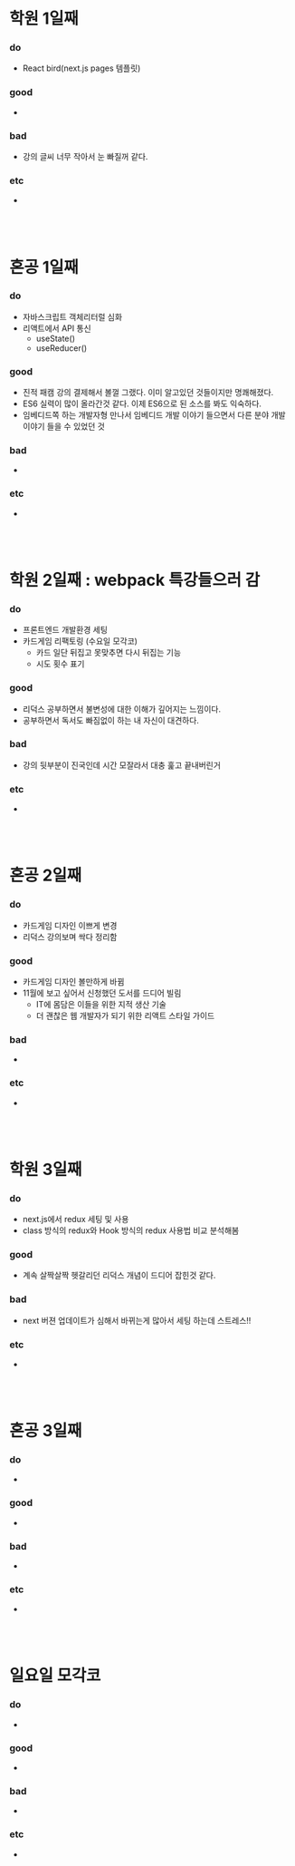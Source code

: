 
# 학원 1일째 
### do
- React bird(next.js pages 템플릿)

### good
- 

### bad
- 강의 글씨 너무 작아서 눈 빠질꺼 같다.

### etc
- 

<br /><br />

# 혼공 1일째 
### do
- 자바스크립트 객체리터럴 심화
- 리액트에서 API 통신
  - useState()
  - useReducer()

### good
- 진적 패캠 강의 결제해서 볼껄 그랬다. 이미 알고있던 것들이지만 명쾌해졌다.
- ES6 실력이 많이 올라간것 같다. 이제 ES6으로 된 소스를 봐도 익숙하다.
- 임베디드쪽 하는 개발자형 만나서 임베디드 개발 이야기 들으면서 다른 분야 개발 이야기 들을 수 있었던 것

### bad
- 

### etc
-

<br /><br />

# 학원 2일째 : webpack 특강들으러 감
### do
- 프론트엔드 개발환경 세팅
- 카드게임 리팩토링 (수요일 모각코)
  - 카드 일단 뒤집고 못맞추면 다시 뒤집는 기능
  - 시도 횟수 표기

### good
- 리덕스 공부하면서 불변성에 대한 이해가 깊어지는 느낌이다.
- 공부하면서 독서도 빠짐없이 하는 내 자신이 대견하다.

### bad
- 강의 뒷부분이 진국인데 시간 모잘라서 대충 훑고 끝내버린거

### etc
-

<br /><br />

# 혼공 2일째 
### do
- 카드게임 디자인 이쁘게 변경
- 리덕스 강의보며 싹다 정리함

### good
- 카드게임 디자인 볼만하게 바뀜
- 11월에 보고 싶어서 신청했던 도서를 드디어 빌림
  - IT에 몸담은 이들을 위한 지적 생산 기술
  - 더 괜찮은 웹 개발자가 되기 위한 리액트 스타일 가이드

### bad
- 

### etc
- 

<br /><br />

# 학원 3일째 
### do
- next.js에서 redux 세팅 및 사용
- class 방식의 redux와 Hook 방식의 redux 사용법 비교 분석해봄

### good
- 계속 살짝살짝 헷갈리던 리덕스 개념이 드디어 잡힌것 같다.

### bad
- next 버젼 업데이트가 심해서 바뀌는게 많아서 세팅 하는데 스트레스!!

### etc
- 

<br /><br />

# 혼공 3일째 
### do
-

### good
-
 
### bad
-

### etc
-

<br /><br />

# 일요일 모각코
### do
-

### good
-

### bad
- 

### etc
-

<br /><br />
